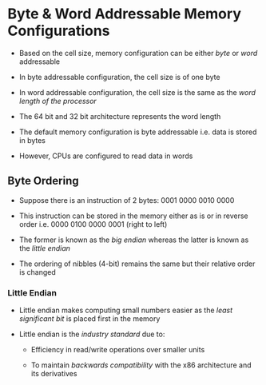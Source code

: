 # Byte & Word Addressable Memory Configurations

- Based on the cell size, memory configuration can be either *byte* or *word*
addressable

- In byte addressable configuration, the cell size is of one byte

- In word addressable configuration, the cell size is the same as the *word length*
*of the processor*

- The 64 bit and 32 bit architecture represents the word length

- The default memory configuration is byte addressable i.e. data is stored in
bytes

- However, CPUs are configured to read data in words

## Byte Ordering

- Suppose there is an instruction of 2 bytes: 0001 0000 0010 0000

- This instruction can be stored in the memory either as is or in reverse order
i.e. 0000 0100 0000 0001 (right to left)

- The former is known as the *big endian* whereas the latter is known as the
*little endian*

- The ordering of nibbles (4-bit) remains the same but their relative order is
changed

### Little Endian

- Little endian makes computing small numbers easier as the *least significant*
*bit* is placed first in the memory

- Little endian is the *industry standard* due to:

  - Efficiency in read/write operations over smaller units

  - To maintain *backwards compatibility* with the x86 architecture and its
  derivatives
